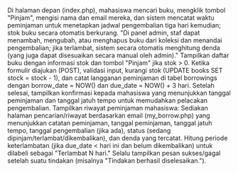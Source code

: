 Di halaman depan (index.php), mahasiswa mencari buku, mengklik tombol "Pinjam", mengisi nama dan email mereka, dan sistem mencatat waktu peminjaman untuk menetapkan jadwal pengembalian tiga hari kemudian; stok buku secara otomatis berkurang. "Di panel admin, staf dapat menambah, mengubah, atau menghapus buku dari koleksi dan menandai pengembalian; jika terlambat, sistem secara otomatis menghitung denda (yang juga dapat disesuaikan secara manual oleh admin)." Tampilkan daftar buku dengan informasi stok dan tombol "Pinjam" jika stok > 0. Ketika formulir diajukan (POST), validasi input, kurangi stok (UPDATE books SET stock = stock - 1), dan catat langganan peminjaman di tabel borrowings dengan borrow_date = NOW() dan due_date = NOW() + 3 hari. Setelah selesai, tampilkan konfirmasi kepada mahasiswa yang menunjukkan tanggal peminjaman dan tanggal jatuh tempo untuk memudahkan pelacakan pengembalian. Tampilkan riwayat peminjaman mahasiswa: Sediakan halaman pencarian/riwayat berdasarkan email (my_borrow.php) yang menunjukkan catatan peminjaman, tanggal peminjaman, tanggal jatuh tempo, tanggal pengembalian (jika ada), status (sedang dipinjam/terlambat/dikembalikan), dan denda yang tercatat. Hitung periode keterlambatan (jika due_date < hari ini dan belum dikembalikan) untuk dilabeli sebagai "Terlambat N hari." Selalu tampilkan pesan sukses/gagal setelah suatu tindakan (misalnya "Tindakan berhasil diselesaikan.").
